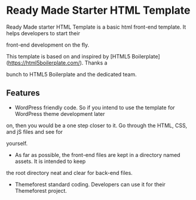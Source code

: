# Ready Made Starter HTML Template

Ready Made starter HTML Template is a basic html front-end template. It helps developers to start their 

front-end development on the fly.

This template is based on and inspired by [HTML5 Boilerplate] (https://html5boilerplate.com/). Thanks a 

bunch to HTML5 Boilerplate and the dedicated team.

## Features

* WordPress friendly code. So if you intend to use the template for WordPress theme development later 

on, then you would be a one step closer to it. Go through the HTML, CSS, and jS files and see for 

yourself.

* As far as possible, the front-end files are kept in a directory named assets. It is intended to keep 

the root directory neat and clear for back-end files.

* Themeforest standard coding. Developers can use it for their Themeforest project.
